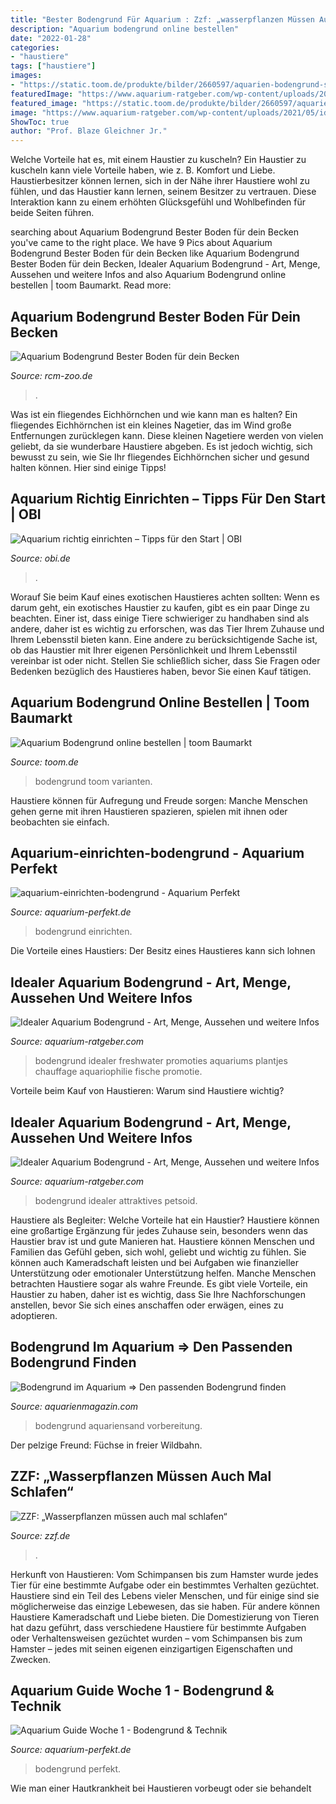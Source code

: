 ```yaml
---
title: "Bester Bodengrund Für Aquarium : Zzf: „wasserpflanzen Müssen Auch Mal Schlafen“"
description: "Aquarium bodengrund online bestellen"
date: "2022-01-28"
categories:
- "haustiere"
tags: ["haustiere"]
images:
- "https://static.toom.de/produkte/bilder/2660597/aquarien-bodengrund-stratum-2660597-1.png?quality=75&amp;format=jpg&amp;bg-color=ffffff&amp;width=800"
featuredImage: "https://www.aquarium-ratgeber.com/wp-content/uploads/2021/05/idealer-bodengrund-1000x646.jpg"
featured_image: "https://static.toom.de/produkte/bilder/2660597/aquarien-bodengrund-stratum-2660597-1.png?quality=75&amp;format=jpg&amp;bg-color=ffffff&amp;width=800"
image: "https://www.aquarium-ratgeber.com/wp-content/uploads/2021/05/idealer-bodengrund-1000x646.jpg"
ShowToc: true
author: "Prof. Blaze Gleichner Jr."
---
```



Welche Vorteile hat es, mit einem Haustier zu kuscheln?
Ein Haustier zu kuscheln kann viele Vorteile haben, wie z. B. Komfort und Liebe. Haustierbesitzer können lernen, sich in der Nähe ihrer Haustiere wohl zu fühlen, und das Haustier kann lernen, seinem Besitzer zu vertrauen. Diese Interaktion kann zu einem erhöhten Glücksgefühl und Wohlbefinden für beide Seiten führen.

	

		
searching about Aquarium Bodengrund Bester Boden für dein Becken you've came to the right place. We have 9 Pics about Aquarium Bodengrund Bester Boden für dein Becken like Aquarium Bodengrund Bester Boden für dein Becken, Idealer Aquarium Bodengrund - Art, Menge, Aussehen und weitere Infos and also Aquarium Bodengrund online bestellen | toom Baumarkt. Read more:
		
    
## Aquarium Bodengrund Bester Boden Für Dein Becken

<img loading=lazy src="https://rcm-zoo.de/wp-content/uploads/2021/07/Aquarium-Bodengrund-1024x1024.jpg" onerror="this.onerror=null;this.src='https://tse3.mm.bing.net/th?id=OIP.tKzgsUySD5X_k9C-NnehhwHaHa&amp;pid=15.1';" alt="Aquarium Bodengrund Bester Boden für dein Becken">

_Source: rcm-zoo.de_

>. 

	

Was ist ein fliegendes Eichhörnchen und wie kann man es halten?
Ein fliegendes Eichhörnchen ist ein kleines Nagetier, das im Wind große Entfernungen zurücklegen kann. Diese kleinen Nagetiere werden von vielen geliebt, da sie wunderbare Haustiere abgeben. Es ist jedoch wichtig, sich bewusst zu sein, wie Sie Ihr fliegendes Eichhörnchen sicher und gesund halten können. Hier sind einige Tipps!

    
## Aquarium Richtig Einrichten – Tipps Für Den Start | OBI

<img loading=lazy src="https://imgix.obi.de/magazinapi/dam/Wohnen/aquarium-einrichten/Aquarium-einrichten-Aquarienkies-Bodengrund-final.jpg?auto=format%2Ccompress&amp;crop=focalpoint&amp;fit=crop&amp;fp-x=0.5&amp;fp-y=0.5&amp;fp-z=1&amp;h=629&amp;w=1120" onerror="this.onerror=null;this.src='https://tse3.mm.bing.net/th?id=OIP.PUAW4cVo57u5rnrVk2q43gHaEK&amp;pid=15.1';" alt="Aquarium richtig einrichten – Tipps für den Start | OBI">

_Source: obi.de_

>. 

	

Worauf Sie beim Kauf eines exotischen Haustieres achten sollten:
Wenn es darum geht, ein exotisches Haustier zu kaufen, gibt es ein paar Dinge zu beachten. Einer ist, dass einige Tiere schwieriger zu handhaben sind als andere, daher ist es wichtig zu erforschen, was das Tier Ihrem Zuhause und Ihrem Lebensstil bieten kann. Eine andere zu berücksichtigende Sache ist, ob das Haustier mit Ihrer eigenen Persönlichkeit und Ihrem Lebensstil vereinbar ist oder nicht. Stellen Sie schließlich sicher, dass Sie Fragen oder Bedenken bezüglich des Haustieres haben, bevor Sie einen Kauf tätigen.

    
## Aquarium Bodengrund Online Bestellen | Toom Baumarkt

<img loading=lazy src="https://static.toom.de/produkte/bilder/2660597/aquarien-bodengrund-stratum-2660597-1.png?quality=75&amp;format=jpg&amp;bg-color=ffffff&amp;width=800" onerror="this.onerror=null;this.src='https://tse3.mm.bing.net/th?id=OIP.PK2HMca3X3XBQJz07NfuQAHaHa&amp;pid=15.1';" alt="Aquarium Bodengrund online bestellen | toom Baumarkt">

_Source: toom.de_

>bodengrund toom varianten. 

	

Haustiere können für Aufregung und Freude sorgen: Manche Menschen gehen gerne mit ihren Haustieren spazieren, spielen mit ihnen oder beobachten sie einfach.

    
## Aquarium-einrichten-bodengrund - Aquarium Perfekt

<img loading=lazy src="https://aquarium-perfekt.de/wp-content/uploads/2015/07/aquarium-einrichten-bodengrund.jpg" onerror="this.onerror=null;this.src='https://tse4.mm.bing.net/th?id=OIP.7bDAp3FL4MuWMJTLkqLIYgHaFj&amp;pid=15.1';" alt="aquarium-einrichten-bodengrund - Aquarium Perfekt">

_Source: aquarium-perfekt.de_

>bodengrund einrichten. 

	

Die Vorteile eines Haustiers: Der Besitz eines Haustieres kann sich lohnen

    
## Idealer Aquarium Bodengrund - Art, Menge, Aussehen Und Weitere Infos

<img loading=lazy src="https://www.aquarium-ratgeber.com/wp-content/uploads/2021/05/idealer-bodengrund-1000x646.jpg" onerror="this.onerror=null;this.src='https://tse3.mm.bing.net/th?id=OIP.lRKEmKYzSJsgevnTae3aDAHaEy&amp;pid=15.1';" alt="Idealer Aquarium Bodengrund - Art, Menge, Aussehen und weitere Infos">

_Source: aquarium-ratgeber.com_

>bodengrund idealer freshwater promoties aquariums plantjes chauffage aquariophilie fische promotie. 

	

Vorteile beim Kauf von Haustieren: Warum sind Haustiere wichtig?

    
## Idealer Aquarium Bodengrund - Art, Menge, Aussehen Und Weitere Infos

<img loading=lazy src="https://www.aquarium-ratgeber.com/wp-content/uploads/2021/05/attraktives-aquarium-1024x400.jpg" onerror="this.onerror=null;this.src='https://tse4.mm.bing.net/th?id=OIP.9xrCi7jJRZy5cVsfx62boAHaC5&amp;pid=15.1';" alt="Idealer Aquarium Bodengrund - Art, Menge, Aussehen und weitere Infos">

_Source: aquarium-ratgeber.com_

>bodengrund idealer attraktives petsoid. 

	

Haustiere als Begleiter: Welche Vorteile hat ein Haustier?
Haustiere können eine großartige Ergänzung für jedes Zuhause sein, besonders wenn das Haustier brav ist und gute Manieren hat. Haustiere können Menschen und Familien das Gefühl geben, sich wohl, geliebt und wichtig zu fühlen. Sie können auch Kameradschaft leisten und bei Aufgaben wie finanzieller Unterstützung oder emotionaler Unterstützung helfen. Manche Menschen betrachten Haustiere sogar als wahre Freunde. Es gibt viele Vorteile, ein Haustier zu haben, daher ist es wichtig, dass Sie Ihre Nachforschungen anstellen, bevor Sie sich eines anschaffen oder erwägen, eines zu adoptieren.

    
## Bodengrund Im Aquarium ⇒ Den Passenden Bodengrund Finden

<img loading=lazy src="https://aquarienmagazin.com/wp-content/uploads/2020/04/auswaschen-aquariumsand-aquariumkies-1024x685.jpg" onerror="this.onerror=null;this.src='https://tse4.mm.bing.net/th?id=OIP.xwqtzYeIdl5XLWCrkG-xPAHaE9&amp;pid=15.1';" alt="Bodengrund im Aquarium ⇒ Den passenden Bodengrund finden">

_Source: aquarienmagazin.com_

>bodengrund aquariensand vorbereitung. 

	

Der pelzige Freund: Füchse in freier Wildbahn.

    
## ZZF: „Wasserpflanzen Müssen Auch Mal Schlafen“

<img loading=lazy src="https://www.zzf.de/fileadmin/files/ZZF/Pressefotos/Aquarium_mit_Wasserpflanzen_klein.jpg" onerror="this.onerror=null;this.src='https://tse4.mm.bing.net/th?id=OIP.61_eEEhlsKn__xkT60kbuwHaE8&amp;pid=15.1';" alt="ZZF: „Wasserpflanzen müssen auch mal schlafen“">

_Source: zzf.de_

>. 

	

Herkunft von Haustieren: Vom Schimpansen bis zum Hamster wurde jedes Tier für eine bestimmte Aufgabe oder ein bestimmtes Verhalten gezüchtet.
Haustiere sind ein Teil des Lebens vieler Menschen, und für einige sind sie möglicherweise das einzige Lebewesen, das sie haben. Für andere können Haustiere Kameradschaft und Liebe bieten. Die Domestizierung von Tieren hat dazu geführt, dass verschiedene Haustiere für bestimmte Aufgaben oder Verhaltensweisen gezüchtet wurden – vom Schimpansen bis zum Hamster – jedes mit seinen eigenen einzigartigen Eigenschaften und Zwecken.

    
## Aquarium Guide Woche 1 - Bodengrund &amp; Technik

<img loading=lazy src="https://aquarium-perfekt.de/wp-content/uploads/2015/04/aquarium_einrichten.jpg" onerror="this.onerror=null;this.src='https://tse2.mm.bing.net/th?id=OIP.cYxnMt-KMPp4dCgLarYgCAHaFj&amp;pid=15.1';" alt="Aquarium Guide Woche 1 - Bodengrund &amp; Technik">

_Source: aquarium-perfekt.de_

>bodengrund perfekt. 

	

Wie man einer Hautkrankheit bei Haustieren vorbeugt oder sie behandelt

